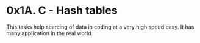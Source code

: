 # 0x1A. C - Hash tables
This tasks help searcing of data in coding at a very high speed 
easy. It has many application in the real world. 

